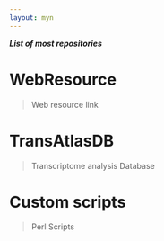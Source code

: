 ```yaml
---
layout: myn
---
```


**_List of most repositories_**

# [](web-resource.html)WebResource
> Web resource link

# [](www.google.com)TransAtlasDB
> Transcriptome analysis Database

# [](custom.html)Custom scripts
> Perl Scripts 

